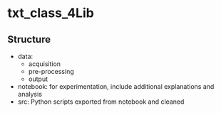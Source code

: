 # txt_class_4Lib

## Structure
* data:
	* acquisition
	* pre-processing
	* output
* notebook: for experimentation, include additional explanations and analysis
* src: Python scripts exported from notebook and cleaned
